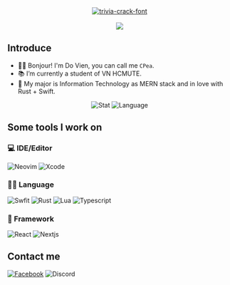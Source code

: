 <div align="center">
  <a href="https://fontmeme.com/trivia-crack-font/">
    <img src="https://user-images.githubusercontent.com/42694704/137451912-abe4edb4-a6a4-486b-84d2-6249551400fa.gif" alt="trivia-crack-font" border="0">
  </a>
</div>

<br>

<div align="center">
<img src = "https://readme-jokes.vercel.app/api?theme=onedark">
</div>

## Introduce


- 🤞🏻 Bonjour! I'm Do Vien, you can call me `CPea`.
- 📚 I’m currently a student of VN HCMUTE.
- 🔭 My major is Information Technology as MERN stack and in love with Rust + Swift.

<div align="center">

![Stat](https://github-readme-stats.vercel.app/api?username=cpea2506&show_icons=true&theme=onedark)
![Language](https://github-readme-stats.vercel.app/api/top-langs/?username=anuraghazra&layout=compact&langs_count=7)

</div>

## Some tools I work on

### 💻 IDE/Editor

  ![Neovim](https://img.shields.io/badge/Peavim-43a047.svg?style=for-the-badge&logo=neovim&logoColor=43a047&labelColor=fff&color=43a047)
  ![Xcode](https://img.shields.io/badge/Xcode-007acc?style=for-the-badge&logo=Xcode&logoColor=007acc&labelColor=fff&color=007acc)

### 👩‍💻 Language

  ![Swfit](https://img.shields.io/badge/swift-f54a2a?style=for-the-badge&logo=swift&logoColor=f54a2a&labelColor=fff&color=f54a2a)
	![Rust](https://img.shields.io/badge/rust-ee7950?style=for-the-badge&logo=rust&logoColor=ee7950&labelColor=fff&color=ee7950)
	![Lua](https://img.shields.io/badge/lua-42a5f5.svg?style=for-the-badge&logo=lua&logoColor=blue&labelColor=fff&color=blue)
	![Typescript](https://img.shields.io/badge/typescript-3172bc.svg?style=for-the-badge&logo=typescript&logoColor=3172bc&labelColor=fff&color=3172bc)

### 🚀 Framework

  ![React](https://img.shields.io/badge/react-539bf5?style=for-the-badge&logo=react&logoColor=42a5f5&labelColor=222&color=42a5f5)
	![Nextjs](https://img.shields.io/badge/next.js-fff?style=for-the-badge&logo=nextdotjs&logoColor=000&labelColor=fff&color=000)
	

## Contact me
		
 [![Facebook](https://img.shields.io/badge/Đỗ%20Viên.-1877f2?style=for-the-badge&logo=facebook&logoColor=1877f2&labelColor=fff&color=1877f2)](https://www.facebook.com/cpea2506)
 ![Discord](https://img.shields.io/badge/Đỗ%20Viên.%238988-7289da.svg?style=for-the-badge&logo=discord&logoColor=7289da&labelColor=fff&color=7289da)
